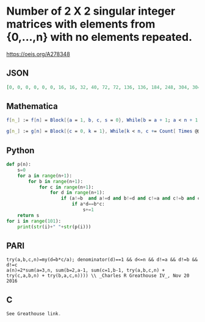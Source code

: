 # Number of 2 X 2 singular integer matrices with elements from \{0,\.\.\.,n\} with no elements repeated\.
https://oeis.org/A278348
## JSON
```JSON
[0, 0, 0, 0, 0, 0, 16, 16, 32, 40, 72, 72, 136, 136, 184, 248, 304, 304, 408, 408, 536, 632, 712, 712, 920, 968, 1064, 1168, 1360, 1360, 1664, 1664, 1848, 2008, 2136, 2328, 2696, 2696, 2840, 3032, 3432, 3432, 3880, 3880, 4200, 4592, 4768, 4768, 5336, 5456, 5824]
```
## Mathematica
```Mathematica
f[n_] := f[n] = Block[{a = 1, b, c, s = 0}, While[b = a + 1; a < n + 1, While[c = b + 1; b < n + 1, While[c < n + 1, If[a != b && a != c && a != n && b != c && b != n && c != n && a*n == b*c, s++]; c++]; b++]; a++]; 8 s + f[n - 1]]; f[0] = 0; Array[f, 51] (* or *)
```
```Mathematica
g[n_] := g[n] = Block[{c = 0, k = 1}, While[k < n, c += Count[ Times @@@ Select[ Tuples[ Rest@ Most@ Divisors[k*n], 2], #[[1]] < #[[2]] < n &], k*n]; k++]; c]; 8*Accumulate[ Array[g, 51]] (* much faster but both are recursive *) (* _Robert G. Wilson v_, Nov 20 2016 *)
```
## Python
```Python
def p(n):
    s=0
    for a in range(n+1):
        for b in range(n+1):
            for c in range(n+1):
                for d in range(n+1):
                    if (a!=b  and a!=d and b!=d and c!=a and c!=b and c!=d):
                        if a*d==b*c:
                            s+=1
    return s
for i in range(101):
    print(str(i)+" "+str(p(i)))
```
## PARI
```PARI
try(a,b,c,n)=my(d=b*c/a); denominator(d)==1 && d<=n && d!=a && d!=b && d!=c
a(n)=2*sum(a=3,n, sum(b=2,a-1, sum(c=1,b-1, try(a,b,c,n) + try(c,a,b,n) + try(b,a,c,n)))) \\ _Charles R Greathouse IV_, Nov 20 2016
```
## C
```C
See Greathouse link.
```
